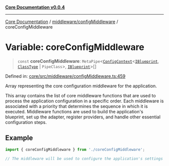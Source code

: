 [**Core Documentation v0.0.4**](../../../README.md)

***

[Core Documentation](../../../modules.md) / [middleware/configMiddleware](../README.md) / coreConfigMiddleware

# Variable: coreConfigMiddleware

> `const` **coreConfigMiddleware**: `MetaPipe`\<[`ConfigContext`](../../../declarations/interfaces/ConfigContext.md)\<[`IBlueprint`](../../../declarations/type-aliases/IBlueprint.md), [`ClassType`](../../../declarations/type-aliases/ClassType.md) \| `PipeClass`\>, [`IBlueprint`](../../../declarations/type-aliases/IBlueprint.md)\>[]

Defined in: [core/src/middleware/configMiddleware.ts:459](https://github.com/stonemjs/core/blob/e4675fc5d1a8e120fdb4d54e226a2496fdda3681/src/middleware/configMiddleware.ts#L459)

Array representing the core configuration middleware for the application.

This array contains the list of core middleware functions that are used to process the application
configuration in a specific order. Each middleware is associated with a priority that determines
the sequence in which it is executed. Middleware functions are used to build the application's blueprint,
set up the adapter, register providers, and handle other essential configuration steps.

## Example

```typescript
import { coreConfigMiddleware } from './coreConfigMiddleware';

// The middleware will be used to configure the application's settings before it starts.
```
